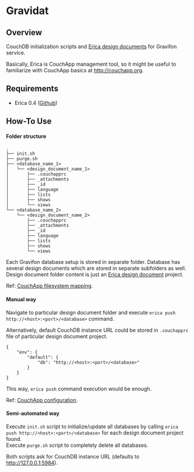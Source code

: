 Gravidat
========

## Overview
CouchDB initialization scripts and [Erica design documents](https://github.com/benoitc/erica#1--about-the-design-doc) for Gravifon service.

Basically, Erica is CouchApp management tool, so it might be useful to familiarize with CouchApp basics at http://couchapp.org.

## Requirements
- Erica 0.4 ([Github](https://github.com/benoitc/erica))

## How-To Use

#### Folder structure
	.
	├── init.sh
	├── purge.sh
	├── <database_name_1>
	│   └── <design_document_name_1>
	│       ├── .couchapprc
	│       ├── _attachments
	│       ├── _id
	│       ├── language
	│       ├── lists
	│       ├── shows
	│       └── views
	└── <database_name_2>
	    └── <design_document_name_2>
	        ├── .couchapprc
	        ├── _attachments
	        ├── _id
	        ├── language
	        ├── lists
	        ├── shows
	        └── views

Each Gravifon database setup is stored in separate folder. Database has several design documents which are stored in separate subfolders as well. Design document folder content is just an [Erica design document](https://github.com/benoitc/erica#1--about-the-design-doc) project.

Ref: [CouchApp filesystem mapping](http://couchapp.org/page/filesystem-mapping).

#### Manual way
Navigate to particular design document folder and execute `erica push http://<host>:<port>/<database>` command.

Alternatively, default CouchDB instance URL could be stored in `.couchapprc` file of particular design document project.

	{
	    "env": {
	        "default": {
	            "db": "http://<host>:<port>/<database>"
	        }
	    }
	}

This way, `erica push` command execution would be enough.

Ref: [CouchApp configuration](http://couchapp.org/page/couchapp-config).

#### Semi-automated way
Execute `init.sh` script to initialize/update all databases by calling `erica push http://<host>:<port>/<database>` for each design document project found.  
Execute `purge.sh` script to completely delete all databases.

Both scripts ask for CouchDB instance URL (defaults to http://127.0.0.1:5984).
